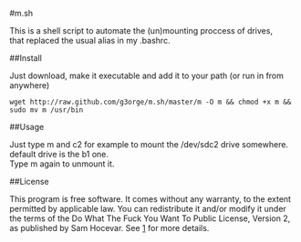 #m.sh

This is a shell script to automate the (un)mounting proccess of drives,  
that replaced the usual alias in my .bashrc.

##Install

Just download, make it executable and add it to your path (or run in from anywhere)

    wget http://raw.github.com/g3orge/m.sh/master/m -O m && chmod +x m && sudo mv m /usr/bin

##Usage

Just type m and c2 for example to mount the /dev/sdc2 drive somewhere.  
default drive is the b1 one.  
Type m again to unmount it.

##License

This program is free software. It comes without any warranty, to
the extent permitted by applicable law. You can redistribute it
and/or modify it under the terms of the Do What The Fuck You Want
To Public License, Version 2, as published by Sam Hocevar.
See [1] for more details.

[1]: http://sam.zoy.org/wtfpl/COPYING
